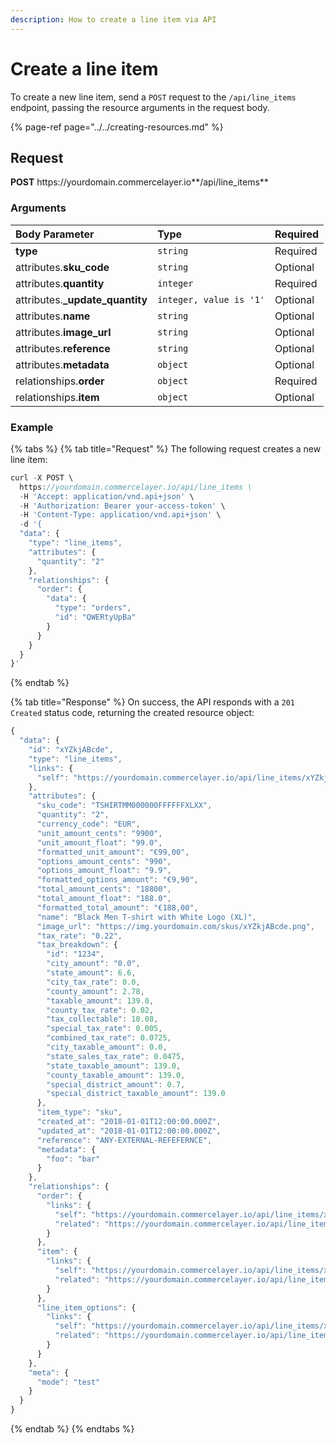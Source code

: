 ```yaml
---
description: How to create a line item via API
---
```


# Create a line item

To create a new line item, send a `POST` request to the `/api/line_items` endpoint, passing the resource arguments in the request body.

{% page-ref page="../../creating-resources.md" %}

## Request

**POST** https://<i></i>yourdomain.commercelayer.io**/api/line_items**

### Arguments

| Body Parameter | Type | Required |
| :--- | :--- | :--- |
| **type** | `string` | Required |
| attributes.**sku_code** | `string` | Optional |
| attributes.**quantity** | `integer` | Required |
| attributes.**_update_quantity** | `integer, value is '1'` | Optional |
| attributes.**name** | `string` | Optional |
| attributes.**image_url** | `string` | Optional |
| attributes.**reference** | `string` | Optional |
| attributes.**metadata** | `object` | Optional |
| relationships.**order** | `object` | Required |
| relationships.**item** | `object` | Optional |

### Example

{% tabs %}
{% tab title="Request" %}
The following request creates a new line item:

```javascript
curl -X POST \
  https://yourdomain.commercelayer.io/api/line_items \
  -H 'Accept: application/vnd.api+json' \
  -H 'Authorization: Bearer your-access-token' \
  -H 'Content-Type: application/vnd.api+json' \
  -d '{
  "data": {
    "type": "line_items",
    "attributes": {
      "quantity": "2"
    },
    "relationships": {
      "order": {
        "data": {
          "type": "orders",
          "id": "QWERtyUpBa"
        }
      }
    }
  }
}'
```
{% endtab %}

{% tab title="Response" %}
On success, the API responds with a `201 Created` status code, returning the created resource object:

```javascript
{
  "data": {
    "id": "xYZkjABcde",
    "type": "line_items",
    "links": {
      "self": "https://yourdomain.commercelayer.io/api/line_items/xYZkjABcde"
    },
    "attributes": {
      "sku_code": "TSHIRTMM000000FFFFFFXLXX",
      "quantity": "2",
      "currency_code": "EUR",
      "unit_amount_cents": "9900",
      "unit_amount_float": "99.0",
      "formatted_unit_amount": "€99,00",
      "options_amount_cents": "990",
      "options_amount_float": "9.9",
      "formatted_options_amount": "€9,90",
      "total_amount_cents": "18800",
      "total_amount_float": "188.0",
      "formatted_total_amount": "€188,00",
      "name": "Black Men T-shirt with White Logo (XL)",
      "image_url": "https://img.yourdomain.com/skus/xYZkjABcde.png",
      "tax_rate": "0.22",
      "tax_breakdown": {
        "id": "1234",
        "city_amount": "0.0",
        "state_amount": 6.6,
        "city_tax_rate": 0.0,
        "county_amount": 2.78,
        "taxable_amount": 139.0,
        "county_tax_rate": 0.02,
        "tax_collectable": 10.08,
        "special_tax_rate": 0.005,
        "combined_tax_rate": 0.0725,
        "city_taxable_amount": 0.0,
        "state_sales_tax_rate": 0.0475,
        "state_taxable_amount": 139.0,
        "county_taxable_amount": 139.0,
        "special_district_amount": 0.7,
        "special_district_taxable_amount": 139.0
      },
      "item_type": "sku",
      "created_at": "2018-01-01T12:00:00.000Z",
      "updated_at": "2018-01-01T12:00:00.000Z",
      "reference": "ANY-EXTERNAL-REFEFERNCE",
      "metadata": {
        "foo": "bar"
      }
    },
    "relationships": {
      "order": {
        "links": {
          "self": "https://yourdomain.commercelayer.io/api/line_items/xYZkjABcde/relationships/order",
          "related": "https://yourdomain.commercelayer.io/api/line_items/xYZkjABcde/order"
        }
      },
      "item": {
        "links": {
          "self": "https://yourdomain.commercelayer.io/api/line_items/xYZkjABcde/relationships/item",
          "related": "https://yourdomain.commercelayer.io/api/line_items/xYZkjABcde/item"
        }
      },
      "line_item_options": {
        "links": {
          "self": "https://yourdomain.commercelayer.io/api/line_items/xYZkjABcde/relationships/line_item_options",
          "related": "https://yourdomain.commercelayer.io/api/line_items/xYZkjABcde/line_item_options"
        }
      }
    },
    "meta": {
      "mode": "test"
    }
  }
}
```
{% endtab %}
{% endtabs %}
